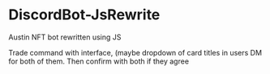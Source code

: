 # DiscordBot-JsRewrite
Austin NFT bot rewritten using JS

Trade command with interface, (maybe dropdown of card titles in users DM for both of them. Then confirm with both if they agree

